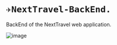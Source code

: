 # `✈️NextTravel-BackEnd.`  

BackEnd of the NextTravel web application. 

![image](https://github.com/DamianRavinduPeiris/NextTravel-FrontEnd/assets/115478137/296c5b4d-a140-4616-970f-0e4ba0345b77)

